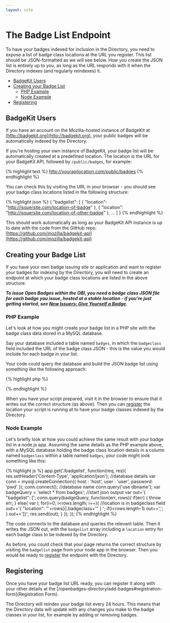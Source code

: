 ```yaml
---
layout: site
---
```


# The Badge List Endpoint

To have your badges indexed for inclusion in the Directory, you need to expose a list of badge class locations at the URL you register. This list should be JSON-formatted as we will see below. How you create the JSON list is entirely up to you, as long as the URL responds with it when the Directory indexes (and regularly reindexes) it.

* [BadgeKit Users](#badgekit)
* [Creating your Badge List](#creating)
	* [PHP Example](#php-example)
	* [Node Example](#node-example)
* [Registering](#register)

<a name="badgekit"></a>
## BadgeKit Users

If you have an account on the Mozilla-hosted instance of BadgeKit at [http://badgekit.org](http://badgekit.org), your public badges will be automatically indexed by the Directory.

If you're hosting your own instance of BadgeKit, your badge list will be automatically created at a predefined location. The location is the URL for your BadgeKit API, followed by `/public/badges`, for example:

{% highlight text %}
http://yourapilocation.com/public/badges
{% endhighlight %}

You can check this by visiting the URL in your browser - you should see your badge class locations listed in the following structure:

{% highlight json %}
{
    "badgelist": [
    {
        "location": "http://issuersite.com/location-of-badge"
    }, {
        "location": "http://issuersite.com/location-of-other-badge"
    },
    ...
    ]
}
{% endhighlight %}

This should work automatically as long as your BadgeKit API instance is up to date with the code from the GitHub repo: [https://github.com/mozilla/badgekit-api](https://github.com/mozilla/badgekit-api)

<a name="creating"></a>
## Creating your Badge List

If you have your own badge issuing site or application and want to register your badges for indexing by the Directory, you will need to create an endpoint at which your badge class locations are listed in the above structure.

___To issue Open Badges within the OBI, you need a badge class JSON file for each badge you issue, hosted at a stable location - if you're just getting started, see [New Issuers: Give Yourself a Badge](https://github.com/mozilla/openbadges/wiki/New-Issuers:-Give-Yourself-a-Badge).___

<a name="php-example"></a>
### PHP Example

Let's look at how you might create your badge list in a PHP site with the badge class data stored in a MySQL database.

Say your database included a table named `badges`, in which the `badgeclass` field included the URL of the badge class JSON - this is the value you would include for each badge in your list.

Your code could query the database and build the JSON badge list using something like the following approach:

{% highlight php %}
<?php
//include your hostname, username, password and database name
$conn=mysqli_connect("host", "user", "pwd", "dbname");

//query the table with the badge class locations in it
$result = mysqli_query($conn, "SELECT * from badges");

//send json
header('Content-Type: application/json');

//start to write the JSON
echo '{ "badgelist":[';

//iterate through the badges
$first = true;
while($row=mysqli_fetch_array($result)){
	if($first) {
		$first = false;
	} else {
		echo ',';
	}
	//write the badge class location out
	echo '{ "location": "'.$row['badgeclass'].'" }';
}
echo ']}';

mysqli_close($db);
?>
{% endhighlight %}

When you have your script prepared, visit it in the browser to ensure that it writes out the correct structure (as above). Then you can [register](#register) the location your script is running at to have your badge classes indexed by the Directory.

<a name="node-example"></a>
### Node Example

Let's briefly look at how you could achieve the same result with your badge list in a node.js app. Assuming the same details as the PHP example above, with a MySQL database holding the badge class location details in a column named `badgeclass` within a table named `badges`, your code might look something like this:

{% highlight js %}
app.get('/badgelist', function(req, res){
	res.setHeader('Content-Type', 'application/json');
	//database details
	var conn =  mysql.createConnection({
		host : 'host',
		user : 'user',
		password: 'pwd'
		});
	conn.connect();
	//database name
	conn.query('use dbname');
	var badgeQuery = 'select * from badges';
	//start json output
	var out='{ "badgelist": [';
	conn.query(badgeQuery, function(err, rows){
	if(err)	{
		throw err;
	}
	else{ 
		var i;
		for(i=0; i<rows.length; i++){ 
			//location is in badgeclass field
			out+='{ "location": "'+rows[i].badgeclass+'" } ';
			if(i<rows.length-1) out+=',';
			}
		out+=']}';
		res.send(out);
		}
	});
});
{% endhighlight %}

The code connects to the database and queries the relevant table. Then it writes the JSON out, with the `badgelist` array including a `location` entry for each badge class to be indexed by the Directory.

As before, you could check that your page returns the correct structure by visiting the `badgelist` page from your node app in the browser. Then you would be ready to [register](#register) the endpoint with the Directory.

<a name="register"></a>
## Registering

Once you have your badge list URL ready, you can register it along with your other details at the [/openbadges-directory/add-badges#registration-form](Registration Form).

The Directory will reindex your badge list every 24 hours. This means that the Directory data will update with any changes you make to the badge classes in your list, for example by adding or removing badges.
